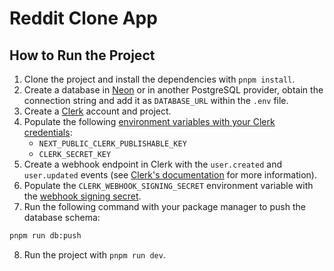 # Reddit Clone App

## How to Run the Project

1. Clone the project and install the dependencies with `pnpm install`.
2. Create a database in [Neon](https://neon.tech/docs/get-started-with-neon/signing-up) or in another PostgreSQL provider, obtain the connection string and add it as `DATABASE_URL` within the `.env` file.
3. Create a [Clerk](https://clerk.com/docs/quickstarts/setup-clerk) account and project.
4. Populate the following [environment variables with your Clerk credentials](https://clerk.com/docs/quickstarts/nextjs#set-your-environment-variables):
   - `NEXT_PUBLIC_CLERK_PUBLISHABLE_KEY`
   - `CLERK_SECRET_KEY`
5. Create a webhook endpoint in Clerk with the `user.created` and `user.updated` events (see [Clerk's documentation](https://clerk.com/docs/integrations/webhooks/sync-data) for more information).
6. Populate the `CLERK_WEBHOOK_SIGNING_SECRET` environment variable with the [webhook signing secret](https://clerk.com/docs/integrations/webhooks/sync-data#add-your-signing-secret-to-your-env-local-file).
7. Run the following command with your package manager to push the database schema:

```sh
pnpm run db:push
```

8. Run the project with `pnpm run dev`.
